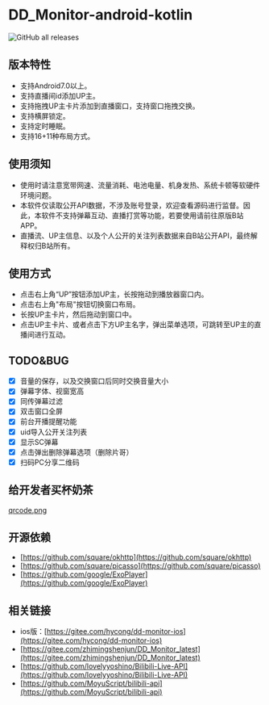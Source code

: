 # DD_Monitor-android-kotlin

![GitHub all releases](https://img.shields.io/github/downloads/congHu/DD_Monitor-android-kotlin/total)

## 版本特性
- 支持Android7.0以上。
- 支持直播间id添加UP主。
- 支持拖拽UP主卡片添加到直播窗口，支持窗口拖拽交换。
- 支持横屏锁定。
- 支持定时睡眠。
- 支持16+11种布局方式。

## 使用须知
- 使用时请注意宽带网速、流量消耗、电池电量、机身发热、系统卡顿等软硬件环境问题。
- 本软件仅读取公开API数据，不涉及账号登录，欢迎查看源码进行监督。因此，本软件不支持弹幕互动、直播打赏等功能，若要使用请前往原版B站APP。
- 直播流、UP主信息、以及个人公开的关注列表数据来自B站公开API，最终解释权归B站所有。

## 使用方式
- 点击右上角“UP”按钮添加UP主，长按拖动到播放器窗口内。
- 点击右上角"布局"按钮切换窗口布局。
- 长按UP主卡片，然后拖动到窗口中。
- 点击UP主卡片、或者点击下方UP主名字，弹出菜单选项，可跳转至UP主的直播间进行互动。

## TODO&BUG
- [x] 音量的保存，以及交换窗口后同时交换音量大小
- [x] 弹幕字体、视窗宽高
- [x] 同传弹幕过滤
- [x] 双击窗口全屏
- [x] 前台开播提醒功能
- [x] uid导入公开关注列表
- [x] 显示SC弹幕
- [x] 点击弹出删除弹幕选项（删除片哥）
- [x] 扫码PC分享二维码

## 给开发者买杯奶茶
[qrcode.png](qrcode.png)

## 开源依赖
- [https://github.com/square/okhttp](https://github.com/square/okhttp)
- [https://github.com/square/picasso](https://github.com/square/picasso)
- [https://github.com/google/ExoPlayer](https://github.com/google/ExoPlayer)

## 相关链接
- ios版：[https://gitee.com/hycong/dd-monitor-ios](https://gitee.com/hycong/dd-monitor-ios)
- [https://gitee.com/zhimingshenjun/DD_Monitor_latest](https://gitee.com/zhimingshenjun/DD_Monitor_latest)
- [https://github.com/lovelyyoshino/Bilibili-Live-API](https://github.com/lovelyyoshino/Bilibili-Live-API)
- [https://github.com/MoyuScript/bilibili-api](https://github.com/MoyuScript/bilibili-api)
